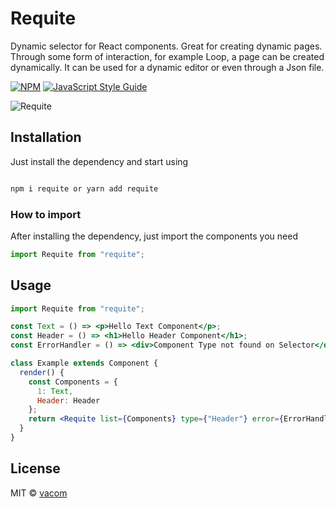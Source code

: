 # Requite

Dynamic selector for React components. Great for creating dynamic pages. Through some form of interaction, for example Loop, a page can be created dynamically. It can be used for a dynamic editor or even through a Json file.

[![NPM](https://img.shields.io/npm/v/requite.svg)](https://www.npmjs.com/package/requite) [![JavaScript Style Guide](https://img.shields.io/badge/code_style-standard-brightgreen.svg)](https://standardjs.com)

![Requite](http://i63.tinypic.com/zv6e0l.jpg)

## Installation

Just install the dependency and start using

```javascript

npm i requite or yarn add requite

```

### How to import

After installing the dependency, just import the components you need

```javascript
import Requite from "requite";
```

## Usage

```jsx
import Requite from "requite";

const Text = () => <p>Hello Text Component</p>;
const Header = () => <h1>Hello Header Component</h1>;
const ErrorHandler = () => <div>Component Type not found on Selector</div>; //this is not required

class Example extends Component {
  render() {
    const Components = {
      1: Text,
      Header: Header
    };
    return <Requite list={Components} type={"Header"} error={ErrorHandler} />;
  }
}
```

## License

MIT © [vacom](https://github.com/vacom)
